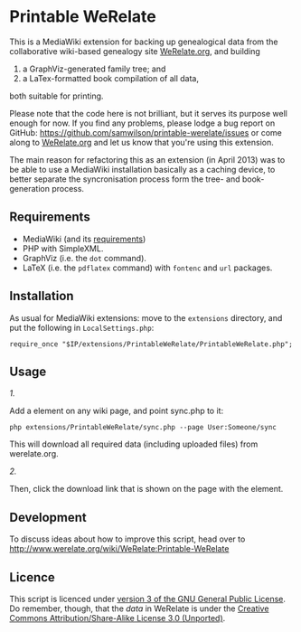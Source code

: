 Printable WeRelate
==================

This is a MediaWiki extension for backing up genealogical data
from the collaborative wiki-based genealogy site
[WeRelate.org](http://www.werelate.org/wiki/WeRelate:About), and building

1. a GraphViz-generated family tree; and
2. a LaTex-formatted book compilation of all data,

both suitable for printing.

Please note that the code here is not brilliant, but it serves its purpose well
enough for now.  If you find any problems, please lodge a bug report on
GitHub: https://github.com/samwilson/printable-werelate/issues or come along to
[WeRelate.org](http://www.werelate.org/wiki/WeRelate:Printable-WeRelate) and
let us know that you're using this extension.

The main reason for refactoring this as an extension (in April 2013) was to be
able to use a MediaWiki installation basically as a caching device, to better
separate the syncronisation process form the tree- and book-generation process.

Requirements
------------

* MediaWiki (and its [requirements](http://www.mediawiki.org/wiki/Manual:Installation_requirements))
* PHP with SimpleXML.
* GraphViz (i.e. the `dot` command).
* LaTeX (i.e. the `pdflatex` command) with `fontenc` and `url` packages.

Installation
------------

As usual for MediaWiki extensions: move to the `extensions` directory, and put
the following in `LocalSettings.php`:

    require_once "$IP/extensions/PrintableWeRelate/PrintableWeRelate.php";

Usage
-----

*1.*

Add a <printablewerelate> element on any wiki page, and point sync.php to it:

    php extensions/PrintableWeRelate/sync.php --page User:Someone/sync

This will download all required data (including uploaded files) from werelate.org.

*2.*

Then, click the download link that is shown on the page with the <printablewerelate> element.

Development
-----------

To discuss ideas about how to improve this script, head over to
http://www.werelate.org/wiki/WeRelate:Printable-WeRelate

Licence
-------

This script is licenced under
[version 3 of the GNU General Public License](http://www.gnu.org/licenses/gpl-3.0-standalone.html).
Do remember, though, that the *data* in WeRelate is under the
[Creative Commons Attribution/Share-Alike License 3.0 (Unported)](http://creativecommons.org/licenses/by-sa/3.0/).
